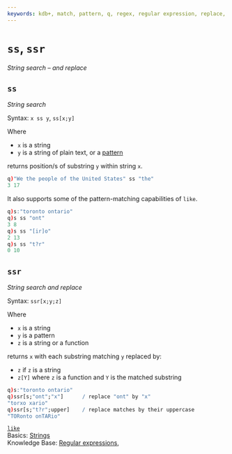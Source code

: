 ```yaml
---
keywords: kdb+, match, pattern, q, regex, regular expression, replace, search, ss, ssr, string
---
```


# `ss`, `ssr`

_String search – and replace_



## `ss`

_String search_

Syntax: `x ss y`, `ss[x;y]` 

Where 

-   `x` is a string
-   `y` is a string of plain text, or a [pattern](../kb/regex.md)

returns position/s of substring `y` within string `x`.

```q
q)"We the people of the United States" ss "the"
3 17
```

It also supports some of the pattern-matching capabilities of `like`.

```q
q)s:"toronto ontario"
q)s ss "ont"
3 8
q)s ss "[ir]o"
2 13
q)s ss "t?r"
0 10
```



## `ssr`

_String search and replace_ 

Syntax: `ssr[x;y;z]`

Where

- `x` is a string
- `y` is a pattern
- `z` is a string or a function

returns `x` with each substring matching `y` replaced by:

-   `z` if `z` is a string 
-   `z[Y]` where `z` is a function and `Y` is the matched substring

```q
q)s:"toronto ontario"
q)ssr[s;"ont";"x"]      / replace "ont" by "x"
"torxo xario"
q)ssr[s;"t?r";upper]    / replace matches by their uppercase
"TORonto onTARio"
```


<i class="far fa-hand-point-right"></i> 
[`like`](like.md)  
Basics: [Strings](../basics/strings.md)  
Knowledge Base: [Regular expressions](../kb/regex.md), 


